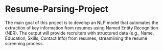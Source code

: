 # Resume-Parsing-Project
The main goal of this project is to develop an NLP model that automates the extraction of key information from resumes using Named Entity Recognition (NER). The output will provide recruiters with structured data (e.g., Name, Education, Skills, Contact Info) from resumes, streamlining the resume screening process.
